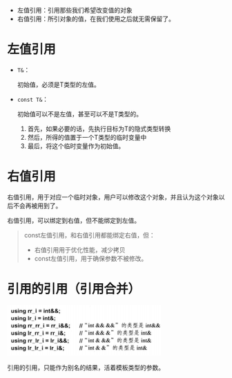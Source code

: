 - 左值引用：引用那些我们希望改变值的对象
- 右值引用：所引对象的值，在我们使用之后就无需保留了。



# 左值引用

- `T&`：

  初始值，必须是T类型的左值。

- `const T&`：

  初始值可以不是左值，甚至可以不是T类型的。

  1. 首先，如果必要的话，先执行目标为T的隐式类型转换
  2. 然后，所得的值置于一个T类型的临时变量中
  3. 最后，将这个临时变量作为初始值。



# 右值引用

右值引用，用于对应一个临时对象，用户可以修改这个对象，并且认为这个对象以后不会再被用到了。



右值引用，可以绑定到右值，但不能绑定到左值。

> const左值引用，和右值引用都能绑定右值，但：
>
> - 右值引用用于优化性能，减少拷贝
> - const左值引用，用于确保参数不被修改。



# 引用的引用（引用合并）

![image-20220721140450115](%E5%BC%95%E7%94%A8.assets/image-20220721140450115.png)



引用的引用，只能作为别名的结果，活着模板类型的参数。